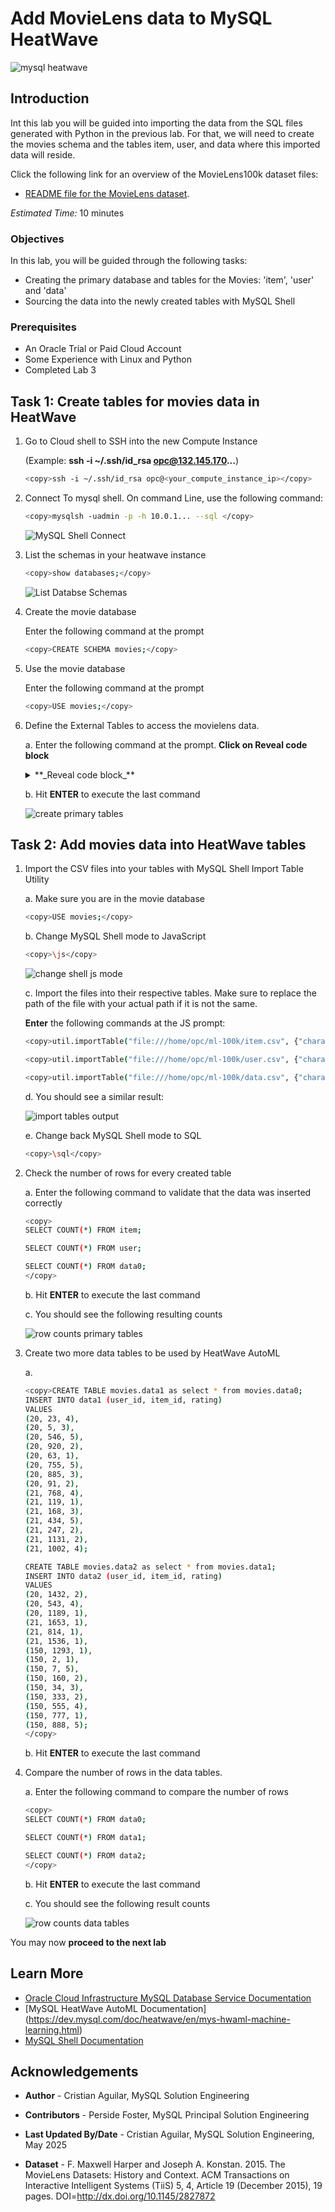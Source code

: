 # Add MovieLens data to MySQL HeatWave

![mysql heatwave](./images/mysql-heatwave-logo.jpg "mysql heatwave")

## Introduction

Int this lab you will be guided into importing the data from the SQL files generated with Python in the previous lab. For that, we will need to create the movies schema and the tables item, user, and data where this imported data will reside.

Click the following link for an overview of the MovieLens100k dataset files:

- [README file for the MovieLens dataset](https://files.grouplens.org/datasets/movielens/ml-100k-README.txt).

_Estimated Time:_ 10 minutes

### Objectives

In this lab, you will be guided through the following tasks:

- Creating the primary database and tables for the Movies: 'item', 'user' and 'data'
- Sourcing the data into the newly created tables with MySQL Shell

### Prerequisites

- An Oracle Trial or Paid Cloud Account
- Some Experience with Linux and Python
- Completed Lab 3

## Task 1: Create tables for movies data in HeatWave

1. Go to Cloud shell to SSH into the new Compute Instance

     (Example: **ssh -i ~/.ssh/id_rsa opc@132.145.170...**)

    ```bash
    <copy>ssh -i ~/.ssh/id_rsa opc@<your_compute_instance_ip></copy>
    ```

2. Connect To  mysql shell. On command Line, use the following command:

    ```bash
    <copy>mysqlsh -uadmin -p -h 10.0.1... --sql </copy>
    ```

    ![MySQL Shell Connect](./images/mysql-shell-login.png " mysql shell login")

3. List the schemas in your heatwave instance

    ```bash
    <copy>show databases;</copy>
    ```

    ![List Databse Schemas](./images/list-schemas-first.png "list schemas first")

4. Create the movie database

    Enter the following command at the prompt

    ```bash
    <copy>CREATE SCHEMA movies;</copy>
    ```

5. Use the movie database

    Enter the following command at the prompt

    ```bash
    <copy>USE movies;</copy>
    ```

6. Define the External Tables to access the movielens data.

    a. Enter the following command at the prompt. **Click on Reveal code block**

    <details>
        <summary>**_Reveal code block_**</summary>
        ```bash
        <copy>
            CREATE TABLE `item` (
            `my_row_id` bigint unsigned NOT NULL AUTO_INCREMENT /*!80023 INVISIBLE */,
            `item_id` int DEFAULT NULL,
            `title` varchar(100) DEFAULT NULL,
            `release_year` varchar(10) DEFAULT NULL,
            `release_date` varchar(20) DEFAULT NULL,
            `URL` varchar(250) DEFAULT NULL,
            `genre_Unknown` int DEFAULT NULL,
            `genre_Action` int DEFAULT NULL,
            `genre_Adventure` int DEFAULT NULL,
            `genre_Animation` int DEFAULT NULL,
            `genre_Children` int DEFAULT NULL,
            `genre_Comedy` int DEFAULT NULL,
            `genre_Crime` int DEFAULT NULL,
            `genre_Documentary` int DEFAULT NULL,
            `genre_Drama` int DEFAULT NULL,
            `genre_Fantasy` int DEFAULT NULL,
            `genre_Filmnoir` int DEFAULT NULL,
            `genre_Horror` int DEFAULT NULL,
            `genre_Musical` int DEFAULT NULL,
            `genre_Mystery` int DEFAULT NULL,
            `genre_Romance` int DEFAULT NULL,
            `genre_Scifi` int DEFAULT NULL,
            `genre_Thriller` int DEFAULT NULL,
            `genre_War` int DEFAULT NULL,
            `genre_Western` int DEFAULT NULL,
            PRIMARY KEY (`my_row_id`)
            );

            CREATE TABLE `user` ( `my_row_id` bigint unsigned NOT NULL AUTO_INCREMENT /*!80023 INVISIBLE */,
            `user_id` int DEFAULT NULL,
            `user_age` int DEFAULT NULL,
            `user_gender` varchar(20) DEFAULT NULL,
            `user_occupation` varchar(30) DEFAULT NULL,
            `user_zipcode` varchar(30) DEFAULT NULL,
            PRIMARY KEY (`my_row_id`)
            );

            CREATE TABLE `data0` (
            `user_id` varchar(5) DEFAULT NULL,
            `item_id` varchar(7) DEFAULT NULL,
            `rating` int DEFAULT NULL
            );

        </copy>
        ```
    </details>

    b. Hit **ENTER** to execute the last command

    ![create primary tables ](./images/primary-tables-create.png "primary-tables-create ")

## Task 2: Add movies data into HeatWave tables

1. Import the CSV files into your tables with MySQL Shell Import Table Utility

    a. Make sure you are in the movie database

    ```bash
    <copy>USE movies;</copy>
    ```

    b. Change MySQL Shell mode to JavaScript

    ```bash
    <copy>\js</copy>
    ```
    ![change shell js mode ](./images/change-shell-js-mode.png "change-shell-js-mode ")

    c. Import the files into their respective tables. Make sure to replace the path of the file with your actual path if it is not the same.

    **Enter** the following commands at the JS prompt:

    ```bash
    <copy>util.importTable("file:///home/opc/ml-100k/item.csv", {"characterSet": "latin1", "schema": "movies", "table": "item", "dialect": "default", fieldsTerminatedBy: ",", fieldsOptionallyEnclosed: true, fieldsEnclosedBy: '"', "skipRows": "1"})</copy>
    ```
    ```bash
    <copy>util.importTable("file:///home/opc/ml-100k/user.csv", {"characterSet": "latin1", "schema": "movies", "table": "user", "dialect": "default", fieldsTerminatedBy: ",", fieldsOptionallyEnclosed: true, fieldsEnclosedBy: '"', "skipRows": "1"})</copy>
    ```
    ```bash
    <copy>util.importTable("file:///home/opc/ml-100k/data.csv", {"characterSet": "latin1", "schema": "movies", "table": "data0", "dialect": "default", fieldsTerminatedBy: ",", fieldsOptionallyEnclosed: true, fieldsEnclosedBy: '"', "skipRows": "1"})</copy>
    ```

    d. You should see a similar result:

    ![import tables output](./images/import-tables-output.png "import-tables-output ")


     e. Change back MySQL Shell mode to SQL

    ```bash
    <copy>\sql</copy>
    ```

2. Check the number of rows for every created table

    a. Enter the following command to validate that the data was inserted correctly

    ```bash
    <copy>
    SELECT COUNT(*) FROM item;

    SELECT COUNT(*) FROM user;

    SELECT COUNT(*) FROM data0;
    </copy>
    ```

    b. Hit **ENTER** to execute the last command

    c. You should see the following resulting counts

    ![row counts primary tables](./images/row-counts-primary-tables.png "row-counts-primary-tables ")

3. Create two more data tables to be used by HeatWave AutoML

    a.

    ```bash
    <copy>CREATE TABLE movies.data1 as select * from movies.data0;
    INSERT INTO data1 (user_id, item_id, rating)
    VALUES
    (20, 23, 4),
    (20, 5, 3),
    (20, 546, 5),
    (20, 920, 2),
    (20, 63, 1),
    (20, 755, 5),
    (20, 885, 3),
    (20, 91, 2),
    (21, 768, 4),
    (21, 119, 1),
    (21, 168, 3),
    (21, 434, 5),
    (21, 247, 2),
    (21, 1131, 2),
    (21, 1002, 4);

    CREATE TABLE movies.data2 as select * from movies.data1;
    INSERT INTO data2 (user_id, item_id, rating)
    VALUES
    (20, 1432, 2),
    (20, 543, 4),
    (20, 1189, 1),
    (21, 1653, 1),
    (21, 814, 1),
    (21, 1536, 1),
    (150, 1293, 1),
    (150, 2, 1),
    (150, 7, 5),
    (150, 160, 2),
    (150, 34, 3),
    (150, 333, 2),
    (150, 555, 4),
    (150, 777, 1),
    (150, 888, 5);
    </copy>
    ```

    b. Hit **ENTER** to execute the last command

4. Compare the number of rows in the data tables.

    a. Enter the following command to compare the number of rows

    ```bash
    <copy>
    SELECT COUNT(*) FROM data0;

    SELECT COUNT(*) FROM data1;

    SELECT COUNT(*) FROM data2;
    </copy>
    ```

    b. Hit **ENTER** to execute the last command

    c. You should see the following result counts

    ![row counts data tables](./images/row-counts-data-tables.png "row-counts-data-tables ")

You may now **proceed to the next lab**

## Learn More

- [Oracle Cloud Infrastructure MySQL Database Service Documentation](https://docs.oracle.com/en-us/iaas/mysql-database/home.htm)
- [MySQL HeatWave AutoML Documentation] (https://dev.mysql.com/doc/heatwave/en/mys-hwaml-machine-learning.html)
- [MySQL Shell Documentation](https://dev.mysql.com/doc/mysql-shell/8.4/en/mysql-shell-features.html)

## Acknowledgements

- **Author** - Cristian Aguilar, MySQL Solution Engineering
- **Contributors** - Perside Foster, MySQL Principal Solution Engineering
- **Last Updated By/Date** - Cristian Aguilar, MySQL Solution Engineering, May 2025

- **Dataset** - F. Maxwell Harper and Joseph A. Konstan. 2015. The MovieLens Datasets:
History and Context. ACM Transactions on Interactive Intelligent
Systems (TiiS) 5, 4, Article 19 (December 2015), 19 pages.
DOI=http://dx.doi.org/10.1145/2827872